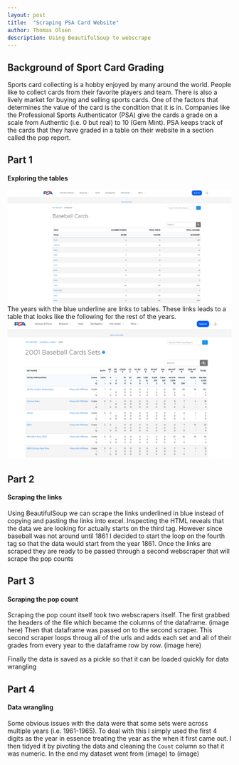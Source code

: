 ```yaml
---
layout: post
title:  "Scraping PSA Card Website"
author: Thomas Olsen
description: Using BeautifulSoup to webscrape
---
```


## Background of Sport Card Grading
Sports card collecting is a hobby enjoyed by many around the world. People like to collect cards from their favorite players and team.  There is also a lively market for buying and selling sports cards.  One of the factors that determines the value of the card is the condition that it is in. Companies like the Professional Sports Authenticator (PSA) give the cards a grade on a scale from Authentic (i.e. 0 but real) to 10 (Gem Mint).  PSA keeps track of the cards that they have graded in a table on their website in a section called the pop report.  

## Part 1
#### Exploring the tables
![test](/assets/images/links.png "links")
The years with the blue underline are links to tables.  These links leads to a table that looks like the following for the rest of the years.  
![test](/assets/images/setImages.png "links")


## Part 2
#### Scraping the links
Using BeautifulSoup we can scrape the links underlined in blue instead of copying and pasting the links into excel.  Inspecting the HTML reveals that the data we are looking for actually starts on the third <tr> tag.  However since baseball was not around until 1861 I decided to start the loop on the fourth <tr> tag so that the data would start from the year 1861.  Once the links are scraped they are ready to be passed through a second webscraper that will scrape the pop counts

## Part 3
#### Scraping the pop count
Scraping the pop count itself took two webscrapers itself.  The first grabbed the headers of the file which became the columns of the dataframe.
(image here)
Then that dataframe was passed on to the second scraper.  This second scraper loops throug all of the urls and adds each set and all of their grades from every year to the dataframe row by row.
(image here)

Finally the data is saved as a pickle so that it can be loaded quickly for data wrangling

## Part 4
#### Data wrangling
Some obvious issues with the data were that some sets were across multiple years (i.e. 1961-1965). To deal with this I simply used the first 4 digits as the year in essence treating the year as the when it first came out.  I then tidyed it by pivoting the data and cleaning the `Count` column so that it was numeric.  In the end my dataset went from
(image) to (image)

